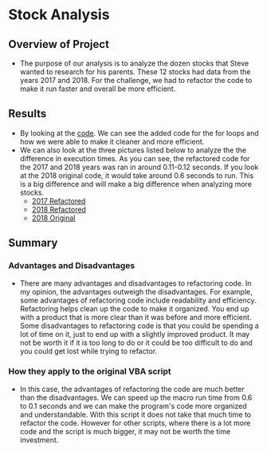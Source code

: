 # Stock Analysis

## Overview of Project

- The purpose of our analysis is to analyze the dozen stocks that Steve wanted to research for his parents. These 12 stocks had data from the years 2017 and 2018. For the challenge, we had to refactor the code to make it run faster and overall be more efficient.

## Results

- By looking at the [code](/Resources/code.png). We can see the added code for the for loops and how we were able to make it cleaner and more efficient.
- We can also look at the three pictures listed below to analyze the the difference in execution times. As you can see, the refactored code for the 2017 and 2018 years was ran in around 0.11-0.12 seconds. If you look at the 2018 original code, it would take around 0.6 seconds to run. This is a big difference and will make a big difference when analyzing more stocks.
     - [2017 Refactored](/Resources/VBA_Challenge_2017.png)
     - [2018 Refactored](/Resources/VBA_Challenge_2018.png)
     - [2018 Original](/Resources/VBA_Challenge_2018_original.png)

## Summary

### Advantages and Disadvantages

- There are many advantages and disadvantages to refactoring code. In my opinion, the advantages outweigh the disadvantages. For example, some advantages of refactoring code include readability and efficiency. Refactoring helps clean up the code to make it organized. You end up with a product that is more clear than it was before and more efficient. Some disadvantages to refactoring code is that you could be spending a lot of time on it, just to end up with a slightly improved product. It may not be worth it if it is too long to do or it could be too difficult to do and you could get lost while trying to refactor.

### How they apply to the original VBA script

- In this case, the advantages of refactoring the code are much better than the disadvantages. We can speed up the macro run time from 0.6 to 0.1 seconds and we can make the program's code more organized and understandable. With this script it does not take that much time to refactor the code. However for other scripts, where there is a lot more code and the script is much bigger, it may not be worth the time investment.
